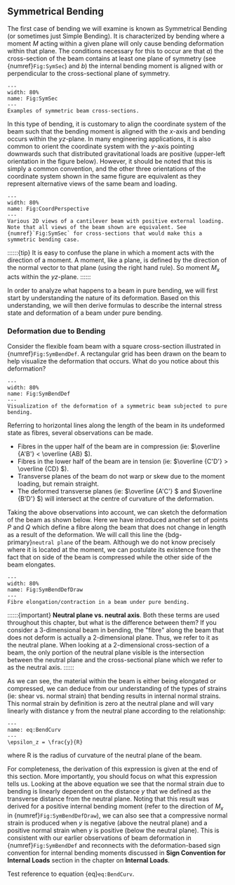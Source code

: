 ## Symmetrical Bending 
The first case of bending we will examine is known as Symmetrical Bending (or sometimes just Simple Bending). It is characterized by bending where a moment $M$ acting within a given plane will only cause bending deformation within that plane. The conditions necessary for this to occur are that *a*) the cross-section of the beam contains at least one plane of symmetry (see {numref}`Fig:SymSec`) and *b*) the internal bending moment is aligned with or perpendicular to the cross-sectional plane of symmetry. 

```{figure} ../figures/Symmetric_bending_sections_horz.svg
---
width: 80%
name: Fig:SymSec
---
Examples of symmetric beam cross-sections.
```
In this type of bending, it is customary to align the coordinate system of the beam such that the bending moment is aligned with the $x$-axis and bending occurs within the $yz$-plane. In many engineering applications, it is also common to orient the coordinate system with the $y$-axis pointing downwards such that distributed gravitational loads are positive (upper-left orientation in the figure below). However, it should be noted that this is simply a common convention, and the other three orientations of the coordinate system shown in the same figure are equivalent as they represent alternative views of the same beam and loading.

```{figure} ../figures/Symmetric_bending.svg
---
width: 80%
name: Fig:CoordPerspective
---
Various 2D views of a cantilever beam with positive external loading. Note that all views of the beam shown are equivalent. See {numref}`Fig:SymSec` for cross-sections that would make this a symmetric bending case.
```

::::::{tip}
It is easy to confuse the plane in which a moment acts with the direction of a moment. A moment, like a plane, is defined by the direction of the normal vector to that plane (using the right hand rule). So moment $M_x$ acts within the $yz$-plane.
::::::

In order to analyze what happens to a beam in pure bending, we will first start by understanding the nature of its deformation. Based on this understanding, we will then derive formulas to describe the internal stress state and deformation of a beam under pure bending.  

### Deformation due to Bending
Consider the flexible foam beam with a square cross-section illustrated in {numref}`Fig:SymBendDef`. A rectangular grid has been drawn on the beam to help visualize the deformation that occurs. What do you notice about this deformation?

```{figure} ../figures/Bending_deformation_foam_beam.png
---
width: 80%
name: Fig:SymBendDef
---
Visualization of the deformation of a symmetric beam subjected to pure bending.
```
Referring to horizontal lines along the length of the beam in its undeformed state as fibres, several observations can be made.
- Fibres in the upper half of the beam are in compression (ie: $\overline {A'B'}  < \overline {AB} $).
- Fibres in the lower half of the beam are in tension (ie: $\overline {C'D'}  > \overline {CD} $).
- Transverse planes of the beam do not warp or skew due to the moment loading, but remain straight.
- The deformed transverse planes (ie: $\overline {A'C'} $ and $\overline {B'D'} $) will intersect at the centre of curvature of the deformation.

Taking the above observations into account, we can sketch the deformation of the beam as shown below. Here we have introduced another set of points $P$ and $Q$ which define a fibre along the beam that does not change in length as a result of the deformation. We will call this line the {bdg-primary}`neutral plane` of the beam. Although we do not know precisely where it is located at the moment, we can postulate its existence from the fact that on side of the beam is compressed while the other side of the beam elongates. 


```{figure} ../figures/Bending_deformation_drawing3.svg
---
width: 80%
name: Fig:SymBendDefDraw
---
Fibre elongation/contraction in a beam under pure bending.
```

::::::{important}
**Neutral plane vs. neutral axis**. Both these terms are used throughout this chapter, but what is the difference between them? If you consider a 3-dimensional beam in bending, the "fibre" along the beam that does not deform is actually a 2-dimensional plane. Thus, we refer to it as the neutral plane. When looking at a 2-dimensional cross-section of a beam, the only portion of the neutral plane visible is the intersection between the neutral plane and the cross-sectional plane which we refer to as the neutral axis.
::::::

As we can see, the material within the beam is either being elongated or compressed, we can deduce from our understanding of the types of strains (ie: shear vs. normal strain) that bending results in internal normal strains. This normal strain by definition is zero at the neutral plane and will vary linearly with distance y from the neutral plane according to the relationship:

```{math}
---
name: eq:BendCurv
---
\epsilon_z = \frac{y}{R}
```

where R is the radius of curvature of the neutral plane of the beam.

For completeness, the derivation of this expression is given at the end of this section. More importantly, you should focus on what this expression tells us. Looking at the above equation we see that the normal strain due to bending is linearly dependent on the distance $y$ that we defined as the transverse distance from the neutral plane. Noting that this result was derived for a positive internal bending moment (refer to the direction of $M_x$ in {numref}`Fig:SymBendDefDraw`), we can also see that a compressive normal strain is produced when $y$ is negative (above the neutral plane) and a positive normal strain when $y$ is positive (below the neutral plane). This is consistent with our earlier observations of beam deformation in {numref}`Fig:SymBendDef` and reconnects with the deformation-based sign convention for internal bending moments discussed in **Sign Convention for Internal Loads** section in the chapter on **Internal Loads**. 

Test reference to equation {eq}`eq:BendCurv`.

